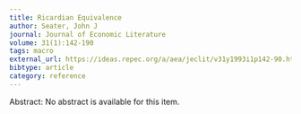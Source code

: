 ```yaml
---
title: Ricardian Equivalence
author: Seater, John J
journal: Journal of Economic Literature
volume: 31(1):142-190
tags: macro
external_url: https://ideas.repec.org/a/aea/jeclit/v31y1993i1p142-90.html
bibtype: article
category: reference
---
```

Abstract: No abstract is available for this item.
